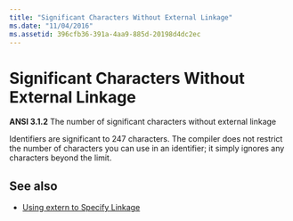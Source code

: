 ```yaml
---
title: "Significant Characters Without External Linkage"
ms.date: "11/04/2016"
ms.assetid: 396cfb36-391a-4aa9-885d-20198d4dc2ec
---
```

# Significant Characters Without External Linkage

**ANSI 3.1.2** The number of significant characters without external linkage

Identifiers are significant to 247 characters. The compiler does not restrict the number of characters you can use in an identifier; it simply ignores any characters beyond the limit.

## See also

- [Using extern to Specify Linkage](../cpp/using-extern-to-specify-linkage.md)
